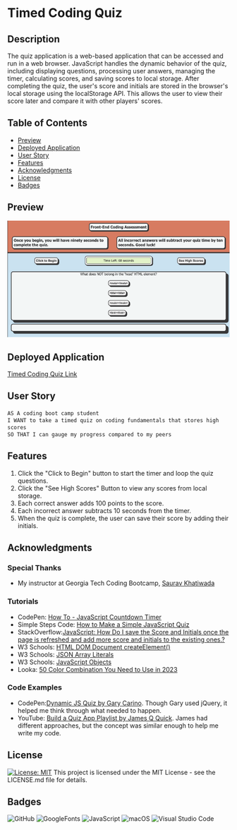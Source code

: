 # Timed Coding Quiz

## Description

The quiz application is  a web-based application that can be accessed and run in a web browser. JavaScript handles the dynamic behavior of the quiz, including displaying questions, processing user answers, managing the timer, calculating scores, and saving scores to local storage. After completing the quiz, the user's score and initials are stored in the browser's local storage using the localStorage API. This allows the user to view their score later and compare it with other players' scores.

## Table of Contents

- [Preview](#preview)
- [Deployed Application](#deployed-application)
- [User Story](#user-story)
- [Features](#features)
- [Acknowledgments](#acknowledgments)
- [License](#license)
- [Badges](#badges)

## Preview
![screenshot of the start window for a coding quiz](./assets/images/Timed-Quiz-Preview.png)

## Deployed Application

[Timed Coding Quiz Link](https://victoriamcn.github.io/Timed-Coding-Quiz/)

## User Story

```
AS A coding boot camp student
I WANT to take a timed quiz on coding fundamentals that stores high scores
SO THAT I can gauge my progress compared to my peers
```

## Features

1. Click the "Click to Begin" button to start the timer and loop the quiz questions.
2. Click the "See High Scores" Button to view any scores from local storage.
3. Each correct answer adds 100 points to the score.
4. Each incorrect answer subtracts 10 seconds from the timer.
5. When the quiz is complete, the user can save their score by adding their initials.

## Acknowledgments

### Special Thanks
- My instructor at Georgia Tech Coding Bootcamp, [Saurav Khatiwada](https://github.com/khatiwadasaurav)

### Tutorials
- CodePen: [How To - JavaScript Countdown Timer](https://codepen.io/yaphi1/pen/KpbRZL?editors=0010)
- Simple Steps Code: [How to Make a Simple JavaScript Quiz](https://simplestepscode.com/javascript-quiz-tutorial/)
- StackOverflow:[JavaScript: How Do I save the Score and Initials once the page is refreshed and add more score and initials to the existing ones.?](https://stackoverflow.com/questions/66488667/javascript-how-do-i-save-the-score-and-initials-once-the-page-is-refreshed-and)
- W3 Schools: [HTML DOM Document createElement()](https://www.w3schools.com/jsref/met_document_createelement.asp)
- W3 Schools: [JSON Array Literals](https://www.w3schools.com/js/js_json_arrays.asp)
- W3 Schools: [JavaScript Objects](https://www.w3schools.com/js/js_object_definition.asp)
- Looka: [50 Color Combination You Need to Use in 2023](https://looka.com/blog/color-combinations/)

### Code Examples
-  CodePen:[Dynamic JS Quiz by Gary Carino](https://codepen.io/gcarino/pen/AaJBOo). Though Gary used jQuery, it helped me think through what needed to happen.
- YouTube: [Build a Quiz App Playlist by James Q Quick](https://www.youtube.com/watch?v=u98ROZjBWy8). James had different approaches, but the concept was similar enough to help me write my code.

## License

[![License: MIT](https://img.shields.io/badge/License-MIT-yellow.svg)](https://opensource.org/licenses/MIT) This project is licensed under the MIT License - see the LICENSE.md file for details.

## Badges


![GitHub](https://img.shields.io/badge/github-%23121011.svg?style=for-the-badge&logo=github&logoColor=white)
![GoogleFonts](https://img.shields.io/badge/googlefonts-4285F4?style=for-the-badge&logo=googlefonts&logoColor=white)
![JavaScript](https://img.shields.io/badge/javascript-%23323330.svg?style=for-the-badge&logo=javascript&logoColor=%23F7DF1E)
![macOS](https://img.shields.io/badge/mac%20os-000000?style=for-the-badge&logo=macos&logoColor=F0F0F0)
![Visual Studio Code](https://img.shields.io/badge/Visual%20Studio%20Code-0078d7.svg?style=for-the-badge&logo=visual-studio-code&logoColor=white)
